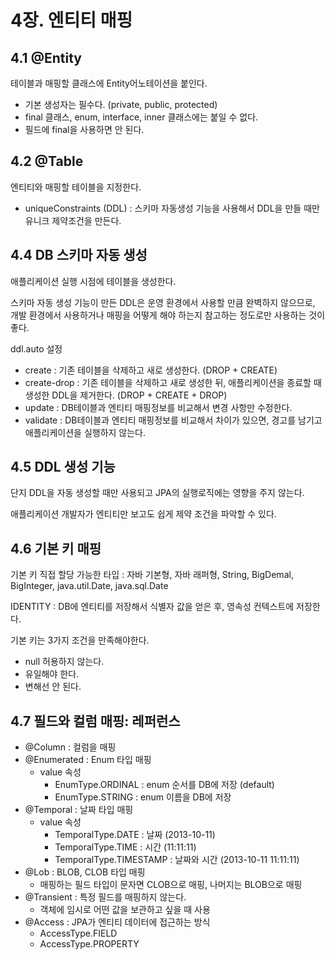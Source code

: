 # 4장. 엔티티 매핑

## 4.1 @Entity

테이블과 매핑할 클래스에 Entity어노테이션을 붙인다.

- 기본 생성자는 필수다. (private, public, protected)
- final 클래스, enum, interface, inner 클래스에는 붙일 수 없다.
- 필드에 final을 사용하면 안 된다.

## 4.2 @Table

엔티티와 매핑할 테이블을 지정한다.

- uniqueConstraints (DDL) : 스키마 자동생성 기능을 사용해서 DDL을 만들 때만 유니크 제약조건을 만든다.

## 4.4 DB 스키마 자동 생성

애플리케이션 실행 시점에 테이블을 생성한다.

스키마 자동 생성 기능이 만든 DDL은 운영 환경에서 사용할 만큼 완벽하지 않으므로, 개발 환경에서 사용하거나 매핑을 어떻게 해야 하는지 참고하는 정도로만 사용하는 것이 좋다.

ddl.auto 설정

- create : 기존 테이블을 삭제하고 새로 생성한다. (DROP + CREATE)
- create-drop : 기존 테이블을 삭제하고 새로 생성한 뒤, 애플리케이션을 종료할 때 생성한 DDL을 제거한다. (DROP + CREATE + DROP)
- update : DB테이블과 엔티티 매핑정보를 비교해서 변경 사항만 수정한다.
- validate : DB테이블과 엔티티 매핑정보를 비교해서 차이가 있으면, 경고를 남기고 애플리케이션을 실행하지 않는다.

## 4.5 DDL 생성 기능

단지 DDL을 자동 생성할 때만 사용되고 JPA의 실행로직에는 영향을 주지 않는다.

애플리케이션 개발자가 엔티티만 보고도 쉽게 제약 조건을 파악할 수 있다.

## 4.6 기본 키 매핑

기본 키 직접 할당 가능한 타입 : 자바 기본형, 자바 래퍼형, String, BigDemal, BigInteger, java.util.Date, java.sql.Date

IDENTITY : DB에 엔티티를 저장해서 식별자 값을 얻은 후, 영속성 컨텍스트에 저장한다.

기본 키는 3가지 조건을 만족해야한다.

- null 허용하지 않는다.
- 유일해야 한다.
- 변해선 안 된다.

## 4.7 필드와 컬럼 매핑: 레퍼런스

- @Column : 컬럼을 매핑
- @Enumerated : Enum 타입 매핑
    - value 속성
        - EnumType.ORDINAL : enum 순서를 DB에 저장 (default)
        - EnumType.STRING : enum 이름을 DB에 저장
- @Temporal : 날짜 타입 매핑
    - value 속성
        - TemporalType.DATE : 날짜 (2013-10-11)
        - TemporalType.TIME : 시간 (11:11:11)
        - TemporalType.TIMESTAMP : 날짜와 시간 (2013-10-11 11:11:11)
- @Lob : BLOB, CLOB 타입 매핑
    - 매핑하는 필드 타입이 문자면 CLOB으로 매핑, 나머지는 BLOB으로 매핑
- @Transient : 특정 필드를 매핑하지 않는다.
    - 객체에 임시로 어떤 값을 보관하고 싶을 때 사용
- @Access : JPA가 엔티티 데이터에 접근하는 방식
    - AccessType.FIELD
    - AccessType.PROPERTY